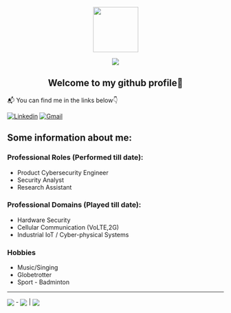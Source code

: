 <p align="center"><img align="center" src="https://th.bing.com/th/id/OIP.diXbJVp7arBXT7R6muL7dwHaHa?w=217&h=217&c=7&r=0&o=5&dpr=1.3&pid=1.7" height="105" width="105"></p>
<p align="center"><img align="center" src="https://img.shields.io/badge/Mihirraj-Dixit-brightgreen?style=flat-square&logo=CodingNinjas"></p>


<h2 align="center">Welcome to my github profile👋</h2>

📬 You can find me in the links below👇

[![Linkedin](https://img.shields.io/badge/LinkedIn-blue?style=for-the-badge&logo=linkedin&logoColor=white)](https://www.linkedin.com/in/mansi-patwari/)
[![Gmail](https://img.shields.io/badge/Gmail-red?style=for-the-badge&logo=Gmail&logoColor=white)](mailto:mansispatwari@gmail.com)

  
## Some information about me:
### Professional Roles (Performed till date):
- Product Cybersecurity Engineer
- Security Analyst
- Research Assistant

### Professional Domains (Played till date):
- Hardware Security
- Cellular Communication (VoLTE,2G)
- Industrial IoT / Cyber-physical Systems

### Hobbies
- Music/Singing
- Globetrotter
- Sport - Badminton


------
<img align="center" src="https://img.shields.io/badge/UTC_Now-grey?style=flat-square&logo=Timescale"> - <img align="center" src="https://jojoee.jojoee.com/api/utcnow?refresh"> | <img align="center" src="https://visitor-badge.glitch.me/badge?page_id=MihirrajDixit.MihirrajDixit&left_text=Profile%20Views">


<!-- [![Top Langs](https://github-readme-stats.vercel.app/api/top-langs/?username=MihirrajDixit&layout=compact)](https://github.com/MihirrajDixit/github-readme-stats) -->
